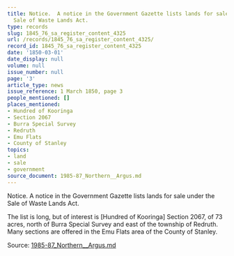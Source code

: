 ```yaml
---
title: Notice.  A notice in the Government Gazette lists lands for sale under the
  Sale of Waste Lands Act.
type: records
slug: 1845_76_sa_register_content_4325
url: /records/1845_76_sa_register_content_4325/
record_id: 1845_76_sa_register_content_4325
date: '1850-03-01'
date_display: null
volume: null
issue_number: null
page: '3'
article_type: news
issue_reference: 1 March 1850, page 3
people_mentioned: []
places_mentioned:
- Hundred of Kooringa
- Section 2067
- Burra Special Survey
- Redruth
- Emu Flats
- County of Stanley
topics:
- land
- sale
- government
source_document: 1985-87_Northern__Argus.md
---
```


Notice.  A notice in the Government Gazette lists lands for sale under the Sale of Waste Lands Act.

The list is long, but of interest is [Hundred of Kooringa] Section 2067, of 73 acres, north of Burra Special Survey and east of the township of Redruth.   Many sections are offered in the Emu Flats area of the County of Stanley.

Source: [1985-87_Northern__Argus.md](/downloads/markdown/1985-87_Northern__Argus.md)
